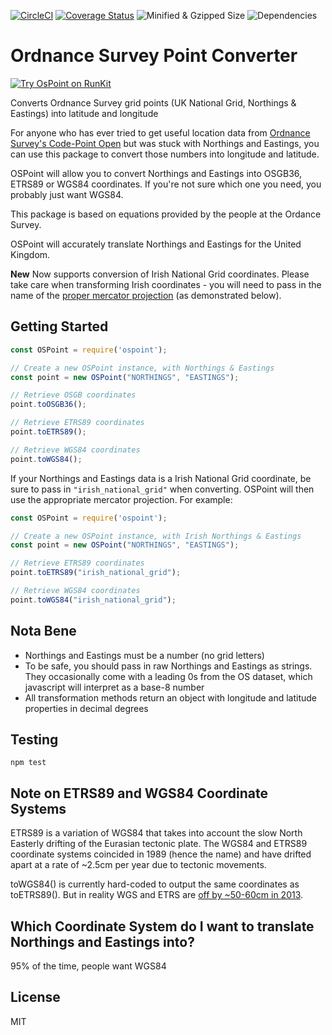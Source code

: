 [![CircleCI](https://circleci.com/gh/ideal-postcodes/ospoint.svg?style=svg)](https://circleci.com/gh/ideal-postcodes/ospoint) [![Coverage Status](https://coveralls.io/repos/github/ideal-postcodes/ospoint/badge.svg?branch=master)](https://coveralls.io/github/ideal-postcodes/ospoint?branch=master) ![Minified & Gzipped Size](https://img.shields.io/bundlephobia/minzip/ospoint.svg?style=flat) ![Dependencies](https://img.shields.io/david/ideal-postcodes/ospoint.svg?style=flat)

# Ordnance Survey Point Converter

[![Try OsPoint on RunKit](https://badge.runkitcdn.com/ospoint.svg)](https://npm.runkit.com/ospoint)

Converts Ordnance Survey grid points (UK National Grid, Northings & Eastings) into latitude and longitude

For anyone who has ever tried to get useful location data from [Ordnance Survey's Code-Point Open](https://www.ordnancesurvey.co.uk/opendatadownload/products.html) but was stuck with Northings and Eastings, you can use this package to convert those numbers into longitude and latitude.

OSPoint will allow you to convert Northings and Eastings into OSGB36, ETRS89 or WGS84 coordinates. If you're not sure which one you need, you probably just want WGS84.

This package is based on equations provided by the people at the Ordance Survey.

OSPoint will accurately translate Northings and Eastings for the United Kingdom. 

**New** Now supports conversion of Irish National Grid coordinates. Please take care when transforming Irish coordinates - you will need to pass in the name of the [proper mercator projection](http://en.wikipedia.org/wiki/Irish_grid_reference_system) (as demonstrated below).

## Getting Started

```javascript
const OSPoint = require('ospoint');

// Create a new OSPoint instance, with Northings & Eastings
const point = new OSPoint("NORTHINGS", "EASTINGS");

// Retrieve OSGB coordinates
point.toOSGB36();

// Retrieve ETRS89 coordinates
point.toETRS89();

// Retrieve WGS84 coordinates
point.toWGS84();
```

If your Northings and Eastings data is a Irish National Grid coordinate, be sure to pass in `"irish_national_grid"` when converting. OSPoint will then use the appropriate mercator projection. For example:

```javascript
const OSPoint = require('ospoint');

// Create a new OSPoint instance, with Irish Northings & Eastings
const point = new OSPoint("NORTHINGS", "EASTINGS");

// Retrieve ETRS89 coordinates
point.toETRS89("irish_national_grid");

// Retrieve WGS84 coordinates
point.toWGS84("irish_national_grid");
```

## Nota Bene

- Northings and Eastings must be a number (no grid letters)
- To be safe, you should pass in raw Northings and Eastings as strings. They occasionally come with a leading 0s from the OS dataset, which javascript will interpret as a base-8 number
- All transformation methods return an object with longitude and latitude properties in decimal degrees

## Testing

```shell
npm test
```

## Note on ETRS89 and WGS84 Coordinate Systems

ETRS89 is a variation of WGS84 that takes into account the slow North Easterly drifting of the Eurasian tectonic plate. The WGS84 and ETRS89 coordinate systems coincided in 1989 (hence the name) and have drifted apart at a rate of ~2.5cm per year due to tectonic movements.

toWGS84() is currently hard-coded to output the same coordinates as toETRS89(). But in reality WGS and ETRS are [off by ~50-60cm in 2013](http://www.killetsoft.de/t_1009_e.htm).

## Which Coordinate System do I want to translate Northings and Eastings into?

95% of the time, people want WGS84

## License

MIT

